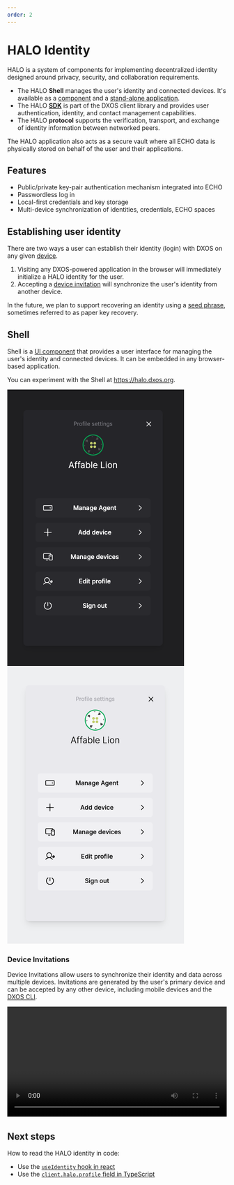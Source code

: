 ```yaml
---
order: 2
---
```


# HALO Identity

HALO is a system of components for implementing decentralized identity designed around privacy, security, and collaboration requirements.

- The HALO **Shell** manages the user's identity and connected devices. It's available as a [component](https://github.com/dxos/dxos/tree/main/packages/sdk/shell) and a [stand-alone application](https://halo.dxos.org).
- The HALO [**SDK**](https://www.npmjs.com/package/@dxos/client) is part of the DXOS client library and provides user authentication, identity, and contact management capabilities.
- The HALO **protocol** supports the verification, transport, and exchange of identity information between networked peers.

The HALO application also acts as a secure vault where all ECHO data is physically stored on behalf of the user and their applications.

## Features

- Public/private key-pair authentication mechanism integrated into ECHO
- Passwordless log in
- Local-first credentials and key storage
- Multi-device synchronization of identities, credentials, ECHO spaces

## Establishing user identity

There are two ways a user can establish their identity (login) with DXOS on any given [device](../glossary#device).

1.  Visiting any DXOS-powered application in the browser will immediately initialize a HALO identity for the user.
2.  Accepting a [device invitation](#device-invitations) will synchronize the user's identity from another device.

In the future, we plan to support recovering an identity using a [seed phrase](../glossary#seed-phrase), sometimes referred to as paper key recovery.

## Shell

Shell is a [UI component](https://github.com/dxos/dxos/tree/main/packages/sdk/shell) that provides a user interface for managing the user's identity and connected devices. It can be embedded in any browser-based application.

You can experiment with the Shell at <https://halo.dxos.org>.

![Shell application](./images/shell-dark.png#dark)
![Shell application](./images/shell-light.png#light)

### Device Invitations

Device Invitations allow users to synchronize their identity and data across multiple devices. Invitations are generated by the user's primary device and can be accepted by any other device, including mobile devices and the [DXOS CLI](../cli).

<video controls loop autoplay style="width:100%" src="/images/device-invitations.mp4"></video>

## Next steps

How to read the HALO identity in code:

- Use the [`useIdentity` hook in react](../react/identity)
- Use the [`client.halo.profile` field in TypeScript](../typescript/identity)
